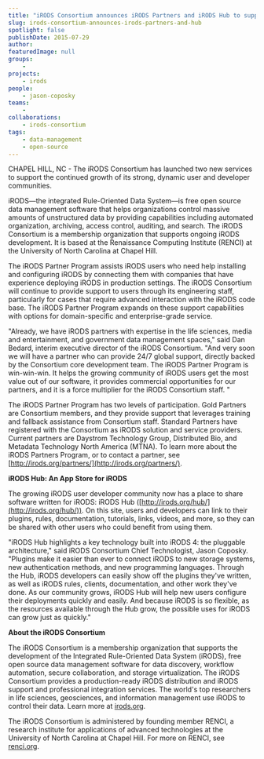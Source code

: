 ```yaml
---
title: "iRODS Consortium announces iRODS Partners and iRODS Hub to support growing user-developer community"
slug: irods-consortium-announces-irods-partners-and-hub
spotlight: false
publishDate: 2015-07-29
author: 
featuredImage: null
groups:
    - 
projects:
    - irods
people:
    - jason-coposky
teams: 
    - 
collaborations:
    - irods-consortium
tags:
    - data-management
    - open-source
---
```

CHAPEL HILL, NC - The iRODS Consortium has launched two new services to support the continued growth of its strong, dynamic user and developer communities.

iRODS—the integrated Rule-Oriented Data System—is free open source data management software that helps organizations control massive amounts of unstructured data by providing capabilities including automated organization, archiving, access control, auditing, and search. The iRODS Consortium is a membership organization that supports ongoing iRODS development. It is based at the Renaissance Computing Institute (RENCI) at the University of North Carolina at Chapel Hill.

The iRODS Partner Program assists iRODS users who need help installing and configuring iRODS by connecting them with companies that have experience deploying iRODS in production settings. The iRODS Consortium will continue to provide support to users through its engineering staff, particularly for cases that require advanced interaction with the iRODS code base. The iRODS Partner Program expands on these support capabilities with options for domain-specific and enterprise-grade service.

"Already, we have iRODS partners with expertise in the life sciences, media and entertainment, and government data management spaces," said Dan Bedard, interim executive director of the iRODS Consortium. "And very soon we will have a partner who can provide 24/7 global support, directly backed by the Consortium core development team. The iRODS Partner Program is win-win-win. It helps the growing community of iRODS users get the most value out of our software, it provides commercial opportunities for our partners, and it is a force multiplier for the iRODS Consortium staff. "

The iRODS Partner Program has two levels of participation. Gold Partners are Consortium members, and they provide support that leverages training and fallback assistance from Consortium staff. Standard Partners have registered with the Consortium as iRODS solution and service providers. Current partners are Daystrom Technology Group, Distributed Bio, and Metadata Technology North America (MTNA). To learn more about the iRODS Partners Program, or to contact a partner, see [http://irods.org/partners/](http://irods.org/partners/).

**iRODS Hub: An App Store for iRODS**

The growing iRODS user developer community now has a place to share software written for iRODS: iRODS Hub ([http://irods.org/hub/](http://irods.org/hub/)). On this site, users and developers can link to their plugins, rules, documentation, tutorials, links, videos, and more, so they can be shared with other users who could benefit from using them.

"iRODS Hub highlights a key technology built into iRODS 4: the pluggable architecture," said iRODS Consortium Chief Technologist, Jason Coposky. "Plugins make it easier than ever to connect iRODS to new storage systems, new authentication methods, and new programming languages. Through the Hub, iRODS developers can easily show off the plugins they've written, as well as iRODS rules, clients, documentation, and other work they've done. As our community grows, iRODS Hub will help new users configure their deployments quickly and easily. And because iRODS is so flexible, as the resources available through the Hub grow, the possible uses for iRODS can grow just as quickly."

**About the iRODS Consortium** 

The iRODS Consortium is a membership organization that supports the development of the Integrated Rule-Oriented Data System (iRODS), free open source data management software for data discovery, workflow automation, secure collaboration, and storage virtualization. The iRODS Consortium provides a production-ready iRODS distribution and iRODS support and professional integration services. The world's top researchers in life sciences, geosciences, and information management use iRODS to control their data. Learn more at [irods.org](http://irods.org).

The iRODS Consortium is administered by founding member RENCI, a research institute for applications of advanced technologies at the University of North Carolina at Chapel Hill. For more on RENCI, see [renci.org](https://renci.org).
